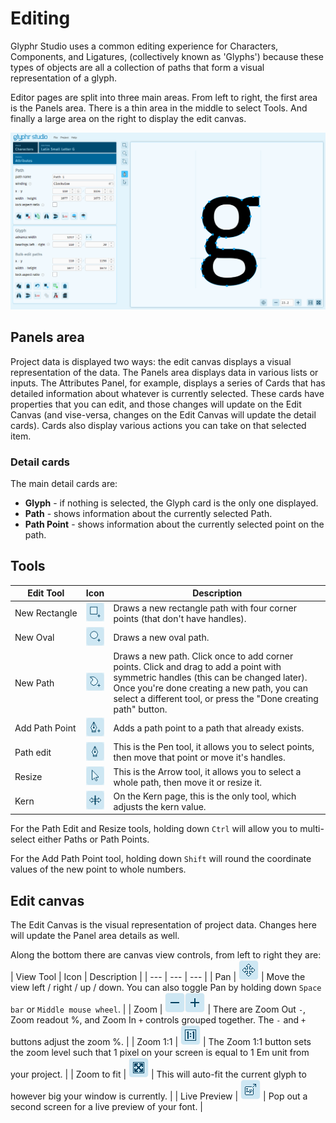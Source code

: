 # Editing

Glyphr Studio uses a common editing experience for Characters, Components, and Ligatures,
(collectively known as 'Glyphs')
because these types of objects are all a collection of paths that form a visual
representation of a glyph.

Editor pages are split into three main areas. From left to right, the first area is
the Panels area. There is a thin area in the middle to select Tools. And finally
a large area on the right to display the edit canvas.

![Editor page](../img/page_characters.png)

## Panels area

Project data is displayed two ways: the edit canvas displays a visual representation
of the data. The Panels area displays data in various lists or inputs. The Attributes
Panel, for example, displays a series of Cards that has detailed information about
whatever is currently selected. These cards have properties that you can edit, and
those changes will update on the Edit Canvas (and vise-versa, changes on the Edit Canvas
will update the detail cards). Cards also display various actions you can take on that
selected item.

### Detail cards

The main detail cards are:

- **Glyph** - if nothing is selected, the Glyph card is the only one displayed.
- **Path** - shows information about the currently selected Path.
- **Path Point** - shows information about the currently selected point on the path.

## Tools

| Edit&nbsp;Tool           | Icon                                                               | Description                                                                                                                                                                                                                                           |
| ------------------------ | ------------------------------------------------------------------ | ----------------------------------------------------------------------------------------------------------------------------------------------------------------------------------------------------------------------------------------------------- |
| New&nbsp;Rectangle       | ![Icon Tool - New Rectangle](../img/icon-tool_new_rectangle.png)   | Draws a new rectangle path with four corner points (that don't have handles).                                                                                                                                                                         |
| New&nbsp;Oval            | ![Icon Tool - New Oval](../img/icon-tool_new_oval.png)             | Draws a new oval path.                                                                                                                                                                                                                                |
| New&nbsp;Path            | ![Icon Tool - New Path](../img/icon-tool_new_path.png)             | Draws a new path. Click once to add corner points. Click and drag to add a point with symmetric handles (this can be changed later). Once you're done creating a new path, you can select a different tool, or press the "Done creating path" button. |
| Add&nbsp;Path&nbsp;Point | ![Icon Tool - Add Path Point](../img/icon-tool_add_path_point.png) | Adds a path point to a path that already exists.                                                                                                                                                                                                      |
| Path&nbsp;edit           | ![Icon Tool - Path edit](../img/icon-tool_path_edit.png)           | This is the Pen tool, it allows you to select points, then move that point or move it's handles.                                                                                                                                                      |
| Resize                   | ![Icon Tool - Resize](../img/icon-tool_resize.png)                 | This is the Arrow tool, it allows you to select a whole path, then move it or resize it.                                                                                                                                                              |
| Kern                     | ![Icon Tool - Kern](../img/icon-tool_kern.png)                     | On the Kern page, this is the only tool, which adjusts the kern value.                                                                                                                                                                                |

For the Path Edit and Resize tools, holding down `Ctrl` will allow you to multi-select
either Paths or Path Points.

For the Add Path Point tool, holding down `Shift` will round the coordinate values of the new point to whole numbers.

## Edit canvas

The Edit Canvas is the visual representation of project data. Changes here will update
the Panel area details as well.

Along the bottom there are canvas view controls, from left to right they are:
| View&nbsp;Tool | Icon | Description |
| --- | --- | --- |
| Pan | ![Icon Tool - Pan](../img/icon-tool_pan.png) | Move the view left / right / up / down. You can also toggle Pan by holding down `Space bar` or `Middle mouse wheel`. |
| Zoom | ![Icon Tool - Zoom Out](../img/icon-tool_zoom_out.png)![Icon Tool - Zoom In](../img/icon-tool_zoom_in.png) | There are Zoom Out `-`, Zoom readout %, and Zoom In `+` controls grouped together. The `-` and `+` buttons adjust the zoom %. |
| Zoom&nbsp;1:1 | ![Icon Tool - Zoom 1:1](../img/icon-tool_zoom_1_1.png) | The Zoom 1:1 button sets the zoom level such that 1 pixel on your screen is equal to 1 Em unit from your project. |
| Zoom&nbsp;to&nbsp;fit | ![Icon Tool - Zoom to fit](../img/icon-tool_zoom_fit.png) | This will auto-fit the current glyph to however big your window is currently. |
| Live&nbsp;Preview | ![Icon Tool - Live Preview](../img/icon-tool_pop_out.png) | Pop out a second screen for a live preview of your font. |
